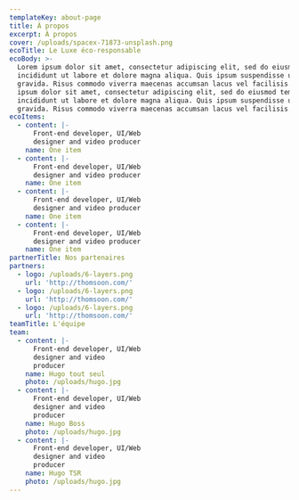 ```yaml
---
templateKey: about-page
title: À propos
excerpt: À propos
cover: /uploads/spacex-71873-unsplash.png
ecoTitle: Le Luxe éco-responsable
ecoBody: >-
  Lorem ipsum dolor sit amet, consectetur adipiscing elit, sed do eiusmod tempor
  incididunt ut labore et dolore magna aliqua. Quis ipsum suspendisse ultrices
  gravida. Risus commodo viverra maecenas accumsan lacus vel facilisis. Lorem
  ipsum dolor sit amet, consectetur adipiscing elit, sed do eiusmod tempor
  incididunt ut labore et dolore magna aliqua. Quis ipsum suspendisse ultrices
  gravida. Risus commodo viverra maecenas accumsan lacus vel facilisis. 
ecoItems:
  - content: |-
      Front-end developer, UI/Web
      designer and video producer 
    name: One item
  - content: |-
      Front-end developer, UI/Web
      designer and video producer 
    name: One item
  - content: |-
      Front-end developer, UI/Web
      designer and video producer 
    name: One item
  - content: |-
      Front-end developer, UI/Web
      designer and video producer 
    name: One item
partnerTitle: Nos partenaires
partners:
  - logo: /uploads/6-layers.png
    url: 'http://thomsoon.com/'
  - logo: /uploads/6-layers.png
    url: 'http://thomsoon.com/'
  - logo: /uploads/6-layers.png
    url: 'http://thomsoon.com/'
teamTitle: L'équipe
team:
  - content: |-
      Front-end developer, UI/Web
      designer and video
      producer
    name: Hugo tout seul
    photo: /uploads/hugo.jpg
  - content: |-
      Front-end developer, UI/Web
      designer and video
      producer
    name: Hugo Boss
    photo: /uploads/hugo.jpg
  - content: |-
      Front-end developer, UI/Web
      designer and video
      producer
    name: Hugo TSR
    photo: /uploads/hugo.jpg
---
```


